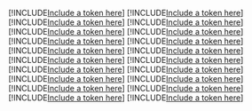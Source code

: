 [!INCLUDE[Include a token here](refs1524445437251/r1.md)]
[!INCLUDE[Include a token here](refs1524445437251/r2.md)]
[!INCLUDE[Include a token here](refs1524445437251/r3.md)]
[!INCLUDE[Include a token here](refs1524445437251/r4.md)]
[!INCLUDE[Include a token here](refs1524445437251/r5.md)]
[!INCLUDE[Include a token here](refs1524445437251/r6.md)]
[!INCLUDE[Include a token here](refs1524445437251/r7.md)]
[!INCLUDE[Include a token here](refs1524445437251/r8.md)]
[!INCLUDE[Include a token here](refs1524445437251/r9.md)]
[!INCLUDE[Include a token here](refs1524445437251/r10.md)]
[!INCLUDE[Include a token here](refs1524445437251/r11.md)]
[!INCLUDE[Include a token here](refs1524445437251/r12.md)]
[!INCLUDE[Include a token here](refs1524445437251/r13.md)]
[!INCLUDE[Include a token here](refs1524445437251/r14.md)]
[!INCLUDE[Include a token here](refs1524445437251/r15.md)]
[!INCLUDE[Include a token here](refs1524445437251/r16.md)]
[!INCLUDE[Include a token here](refs1524445437251/r17.md)]
[!INCLUDE[Include a token here](refs1524445437251/r18.md)]
[!INCLUDE[Include a token here](refs1524445437251/r19.md)]
[!INCLUDE[Include a token here](refs1524445437251/r20.md)]